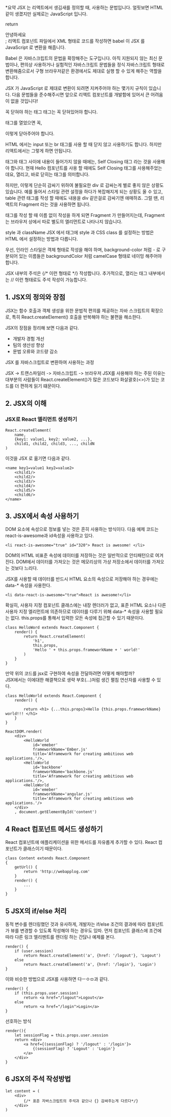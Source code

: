 *요약
JSX 는 리액트에서 생김새를 정의할 때, 사용하는 문법입니다. 얼핏보면 HTML 같이 생겼지만 실제로는 JavaScript 입니다.

return <div>안녕하세요</div>;
리액트 컴포넌트 파일에서 XML 형태로 코드를 작성하면 babel 이 JSX 를 JavaScript 로 변환을 해줍니다.

Babel 은 자바스크립트의 문법을 확장해주는 도구입니다. 아직 지원되지 않는 최신 문법이나, 편의상 사용하거나 실험적인 자바스크립트 문법들을 정식 자바스크립트 형태로 변환해줌으로서 구형 브라우저같은 환경에서도 제대로 실행 할 수 있게 해주는 역할을 합니다.

JSX 가 JavaScript 로 제대로 변환이 되려면 지켜주어야 하는 몇가지 규칙이 있습니다. 다음 문법들을 준수해주시면 앞으로 리액트 컴포넌트를 개발함에 있어서 큰 어려움이 없을 것입니다!

꼭 닫혀야 하는 태그
태그는 꼭 닫혀있어야 합니다.

태그를 열었으면 꼭, <div></div> 이렇게 닫아주어야 합니다.

HTML 에서는 input 또는 br 태그를 사용 할 때 닫지 않고 사용하기도 합니다. 하지만 리액트에서는 그렇게 하면 안됩니다.

태그와 태그 사이에 내용이 들어가지 않을 때에는, Self Closing 태그 라는 것을 사용해야 합니다. 현재 Hello 컴포넌트를 사용 할 때에도 Self Closing 태그를 사용해주었는데요, 열리고, 바로 닫히는 태그를 의미합니다.

하지만, 이렇게 단순히 감싸기 위하여 불필요한 div 로 감싸는게 별로 좋지 않은 상황도 있습니다. 예를 들어서 스타일 관련 설정을 하다가 복잡해지게 되는 상황도 올 수 있고, table 관련 태그를 작성 할 때에도 내용을 div 같은걸로 감싸기엔 애매하죠. 그럴 땐, 리액트의 Fragment 라는 것을 사용하면 됩니다.

태그를 작성 할 때 이름 없이 작성을 하게 되면 Fragment 가 만들어지는데, Fragment 는 브라우저 상에서 따로 별도의 엘리먼트로 나타나지 않습니다.

style 과 className
JSX 에서 태그에 style 과 CSS class 를 설정하는 방법은 HTML 에서 설정하는 방법과 다릅니다.

우선, 인라인 스타일은 객체 형태로 작성을 해야 하며, background-color 처럼 - 로 구분되어 있는 이름들은 backgroundColor 처럼 camelCase 형태로 네이밍 해주어야 합니다.

JSX 내부의 주석은 {/* 이런 형태로 */} 작성합니다.
추가적으로, 열리는 태그 내부에서는 // 이런 형태로도 주석 작성이 가능합니다.


## 1. JSX의 정의와 장점
JSX는 함수 호출과 객체 생성을 위한 문법적 편의를 제공하는 자바 스크립트의 확장으로, 특히 React.createElement() 호출을 반복해야 하는 불편을 해소한다. 

JSX의 장점을 정리해 보면 다음과 같다.
- 개발자 경험 개선
- 팀의 생산성 향상
- 문법 오류와 코드량 감소

JSX 를 자바스크립트로 변환하여 사용하는 과정 

JSX -> 트랜스파일러 -> 자바스크립트 -> 브라우저
JSX를 사용해야 하는 주된 이유는 대부분의 사람들이 React.createElement()가 많은 코드보다 화살괄호(<>)가 있는 코드를 더 편하게 읽기 떄문이다. 

## 2. JSX의 이해

### JSX로 React 엘리먼트 생성하기
```
React.createElement(
    name,
    {key1: value1, key2: value2, ...},
    child1, child2, child3, ..., childN
)
```
이것을 JSX 로 옮기면 다음과 같다.
```
<name key1=value1 key2=value2>
    <child1/>
    <child2/>
    <child3/>
    <child4/>
    <child5/>
    <child6/>
</name>
```


## 3. JSX에서 속성 사용하기

DOM 요소에 속성으로 정보를 넣는 것은 흔히 사용하는 방식이다. 다음 예제 코드는 react-is-awesome과 id속성을 사용하고 있다.
```
<li react-is-awesome="true" id="320"> React is awesome! </li>
```
DOM의 HTML 비표준 속성에 데이터를 저장하는 것은 일반적으로 안티패턴으로 여겨진다. DOM에서 데이터를 가져오는 것은 메모리상의 가상 저장소에서 데이터를 가져오는 것보다 느리다. 

JSX를 사용할 때 데이터를 반드시 HTML 요소의 속성으로 저장해야 하는 경우에는 data-* 속성을 사용한다. 
```
<li data-react-is-awesome="true">React is awesome!</li>
```

확실히, 사용자 지정 컴포넌트 클래스에는 내장 렌더러가 없고, 표준 HTML 요소나 다른 사용자 지정 엘리먼트에 의존하므로 데이터를 다루기 위해 data-* 속성을 사용할 필요는 없다. this.props를 통해서 입력한 모든 속성에 접근할 수 있기 때문이다.

```
class HelloWord extends React.Component {
    render() {
        return React.createElement(
            'h1',
            this.props,
            'Hello ' + this.props.frameworkName + ' world!'
        )
    }
}
```
만약 위의 코드를 jsx로 구현하여 속성을 전달하려면 어떻게 해야할까?  
JSX에서는 이에대한 해결책으로 생략 부호(...)처럼 생긴 펼침 연산자를 사용할 수 있다.

```
class HelloWorld extends React.Component {
    render() {
        
        return <h1> {...this.props}>Hello {this.props.frameworkName} world!!! </h1>
    }
}

ReactDOM.render(
    <div>
        <HelloWorld
            id='emeber'
            frameworkName='Ember.js'
            title='Aframework for creating ambitious web applications.'/>,
        <HelloWorld
            id='backbone'
            frameworkName='backbone.js'
            title='Aframework for creating ambitious web applications.'/>,
        <HelloWorld
            id='emeber'
            frameworkName='angular.js'
            title='Aframework for creating ambitious web applications.'/>
    </div>
    , document.getElementById('content')
```

## 4 React 컴포넌트 메서드 생성하기

React 컴포넌트에 애플리케이션을 위한 메서드를 자유롭게 추가할 수 있다. React 컴포넌트가 클래스이기 때문이다. 

```
class Content extends React.Component
{
    getUrl() {
        return 'http://webapplog.com'
    }
    render() {
        ...
    }
}
```

## 5 JSX의 if/else 처리
동적 변수를 렌더링했던 것과 유사하게, 개발자는 if/else 조건의 결과에 따라 컴포넌트가 뷰를 변경할 수 있도록 작성해야 하는 경우도 있따. 먼저 컴포넌트 클래스에 조건에 따라 다른 링크 엘리멘트를 렌더링 하는 간닪나 예제를 본다.

```
render() {
    if (user.session)
        return React.createElement('a', {href: '/logout'}, 'Logout')
    else
        return React.createElement('a', {href: '/login'}, 'Login')
}
```

이와 비슷한 방법으로 JSX를 사용하면 다ㅡㅇㅁ과 같다.
```
render() {
    if (this.props.user.session)
        return <a href="/logout">Logout</a>
    else
        return <a href="/login">Login</a>
}
```

선호하는 방식
```
render(){
    let sessionFlag = this.props.user.session
    return <div>
        <a href={(sessionFlag) ? '/logout' : '/login'}>
            {(sessionFlag) ? 'Logout' : 'Login'}
        </a>
    </div>
}

```

## 6 JSX의 주석 작성방법

```
let content = (
    <div>
        {/* 표준 자바스크립트의 주석과 같으나 {} 감싸주는게 다르다*/}
    </div>
)


